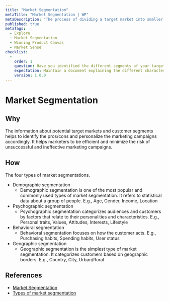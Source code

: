 ```yaml
---
title: "Market Segmentation"
metaTitle: "Market Segmentation | WP"
metaDescription: "The process of dividing a target market into smaller, more defined categories. It segments customers and audiences into groups that share similar characteristics, such as demographics, interests, needs, or location."
published: true
metaTags:
  - Explore
  - Market Segmentation
  - Winning Product Canvas
  - Market Sense
checklist: 
  -
    order: 1
    question: Have you identified the different segments of your target market?
    expectation: Maintain a document explaining the different characteristics of each market segment.
    version: 1.0.0
---
```

# Market Segmentation

## Why
The information about potential target markets and customer segments helps to identify the pros/cons and personalize the marketing campaigns accordingly. It helps marketers to be efficient and minimize the risk of unsuccessful and ineffective marketing campaigns. 

## How
The four types of market segmentations.
- Demographic segmentation
  - Demographic segmentation is one of the most popular and commonly used types of market segmentation. It refers to statistical data about a group of people. E.g., Age, Gender, Income, Location
- Psychographic segmentation
  - Psychographic segmentation categorizes audiences and customers by factors that relate to their personalities and characteristics. E.g., Personal traits, Values, Attitudes, Interests, Lifestyle
- Behavioral segmentation
  - Behavioral segmentation focuses on how the customer acts. E.g., Purchasing habits, Spending habits, User status
- Geographic segmentation
  - Geographic segmentation is the simplest type of market segmentation. It categorizes customers based on geographic borders. E.g., Country, City, Urban/Rural

## References

- [Market Segmentation](https://trackmaven.com/marketing-dictionary/market-segmentation/)
- [Types of market segmentation](https://blog.alexa.com/types-of-market-segmentation/)
